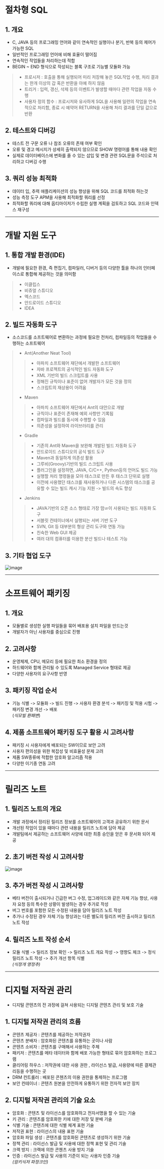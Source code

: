 # 절차형 SQL
## 1. 개요
- C, JAVA 등의 프로그래밍 언어와 같이 연속적인 실행이나 분기, 반복 등의 제어가 가능한 SQL
- 일반적인 프로그래밍 언어에 비해 효율이 떨어짐
- 연속적인 작업들을 처리하는데 적합
- BEGIN ~ END 형식으로 작성되는 블록 구조로 기능별 모듈화 가능

> - 프로시저 : 호출을 통해 실행되어 미리 저장해 놓은 SQL작업 수행, 처리 결과는 한개 이상의 갑 혹은 반환을 아예 하지 않음
> - 트리거 : 입력, 갱신, 삭제 등의 이벤트가 발생할 때마다 관련 작업을 자동 수행
> - 사용자 정의 함수 : 프로시저와 유사하게 SQL을 사용해 일련의 작업을 연속적으로 처리함, 종료 시 예약어 RETURN을 사용해 처리 결과를 단일 값으로 반환

## 2. 테스트와 디버깅
- 테스트 전 구문 오류 나 참조 오류의 존재 여부 확인
- 오류 및 경고 메시지가 상세히 출력되지 않으므로 SHOW 명령어를 통해 내용 확인
- 실제로 데이터베이스에 변화를 줄 수 있는 삽입 및 변경 관련 SQL문을 주석으로 처리하고 디버깅 수행

## 3. 쿼리 성능 최적화
- 데이터 입, 추력 애플리케이션의 성능 향상을 위해 SQL 코드를 최적화 하는것
- 성능 측정 도구 APM을 사용해 최적화할 쿼리를 선정
- 최적화할 쿼리에 대해 옵티마이저가 수립한 실행 계획을 검토하고 SQL 코드와 인덱스 재구성

---
# 개발 지원 도구
## 1. 통합 개발 환경(IDE)
- 개발에 필요한 환경, 즉 편집기, 컴파일러, 디버거 등의 다양한 툴을 하나의 인터페이스로 통합해 제공하는 것을 의미함
> - 이클립스
> - 비쥬얼 스튜디오
> - 엑스코드
> - 안드로이드 스튜디오
> - IDEA

## 2. 빌드 자동화 도구
- 소스코드를 소프트웨어로 변환하는 과정에 필요한 전처리, 컴파일등의 작업들을 수행하는 소프트웨어

> - Ant(Another Neat Tool)
>> - 아파치 소프트웨어 재단에서 개발한 소프트웨어
>> - 자바 프로젝트의 공식적인 빌드 자동화 도구
>> - XML 기반의 빌드 스크립트를 사용
>> - 정해진 규칙이나 표준이 없어 개발자가 모든 것을 정의
>> - 스크립트의 재상용이 어려움
> - Maven
>> - 아파치 소프트웨어 재단에서 Ant의 대안으로 개발
>> - 규칙이나 표준이 존재해 예외 사항만 기록됨
>> - 컴파일과 빌드를 동시에 수행할 수 있음
>> - 의존성을 설정하여 라이브러리를 관리
> - Gradle
>> - 기존의 Ant와 Maven을 보완해 개발된 빌드 자동화 도구
>> - 안드로이드 스튜디오의 공식 빌드 도구
>> - Maven과 동일하게 의존성 활용
>> - 그루비(Groovy)기반의 빌드 스크립트 사용
>> - 플러그인을 설정하면, JAVA, C/C++, Python등의 언어도 빌드 가능
>> - 실행할 처리 명령들을 모아 태스크로 만든 후 태스크 단위로 실행
>> - 이전에 사용했던 태스크를 재사용하거나 다른 시스템의 태스크를 공유할 수 있는 빌드 캐시 기능 지원 -> 빌드의 속도 향상
> - Jenkins
>> - JAVA기반의 오픈 소스 형태로 가장 맘ㄶ이 사용되는 빌드 자동화 도구
>> - 서블릿 컨테이너에서 실행되는 서버 기반 도구
>> - SVN, Git 등 대부분의 형상 관리 도구와 연동 가능
>> - 친숙한 Web GUI 제공
>> - 여러 대의 컴퓨터를 이용한 분산 빌드나 테스트 가능

## 3. 기타 협업 도구
![image](https://user-images.githubusercontent.com/65350890/106746064-58a6f980-6665-11eb-9ce9-50ef886a98e9.png)

---
# 소프트웨어 패키징
## 1. 개요
- 모듈별로 생성한 실행 파일들을 묶어 배포용 설치 파일을 만드는것
- 개발자가 아닌 사용자를 중심으로 진행

## 2. 고려사항
- 운영체제, CPU, 메모리 등에 필요한 최소 환경을 정의
- 하드웨어와 함께 관리될 수 있도록 Managed Service 형태로 제공
- 다양한 사용자의 요구사항 반영

## 3. 패키징 작업 순서
- 기능 식별 -> 모듈화 -> 빌드 진행 -> 사용자 환경 분석 -> 패키징 및 적용 시험 -> 패키징 변경 개선 -> 배포
<br>(_식모빌 환패변_)
## 4. 제품 소프트웨어 패키징 도구 활용 시 고려사항
- 패키징 시 사용자에게 배포되는 SW이므로 보안 고려
- 사용자 편의성을 위한 복잡성 및 비효율성 문제 고려
- 제품 SW종류에 적합한 암호화 알고리즘 적용
- 다양한 이기종 연동 고려

--- 
# 릴리즈 노트
## 1. 릴리즈 노트의 개요
- 개발 과정에서 정리된 릴리즈 정보를 소프트웨어의 고객과 공유하기 위한 문서
- 개선된 작업이 있을 때마다 관련 내용을 릴리즈 노트에 담아 제공
- 개발팀에서 제공하는 소프트웨어 사양에 대한 최종 승인을 얻은 후 문서화 되어 제공

## 2. 초기 버전 작성 시 고려사항
![image](https://user-images.githubusercontent.com/65350890/106747059-c0aa0f80-6666-11eb-9c5e-a1f3522e8d26.png)

## 3. 추가 버전 작성 시 고려사항
- 베타 버전이 출시되거나 긴급한 버그 수정, 업그레이드와 같은 자체 기능 향상, 사용자 요청 등의 특수한 상황이 발생하는 경우 추가로 작성
- 버그 번호를 포함한 모든 수정된 내용을 담아 릴리즈 노트 작성
- 추가나 수정된 경우 자체 기능 향상과는 다른 별도의 릴리즈 버전 출시하고 릴리즈노트 작성

## 4. 릴리즈 노트 작성 순서
- 모듈 식별 -> 릴리즈 정보 확인 -> 릴리즈 노트 개요 작성 -> 영향도 체크 -> 정식 릴리즈 노트 작성 -> 추가 개선 항목 식별
<br>_(식정개 영정추)_

---
# 디지털 저작권 관리
- 디지털 콘텐츠의 전 과정에 걸쳐 사용되는 디지털 콘텐츠 관리 및 보호 기술
## 1. 디지털 저작권 관리의 흐름
- 콘텐츠 제공자 : 콘텐츠를 제공하는 저작권자
- 콘텐츠 분배자 : 암호화된 콘텐츠를 유통하는 곳이나 사람
- 콘텐츠 소비자 : 콘텐츠를 구매해서 사용하는 주체
- 패키저 : 콘텐츠를 메타 데이터와 함께 배포 가능한 형태로 묶어 암호화하는 프로그램
- 클리어링 하우스 : 저작권에 대한 사용 권한 , 라이선스 발급, 사용량에 따른 결제관리등을 수행하는 곳
- DRM 컨트롤러 : 배포된 콘첸츠의 이용 권한을 통제하는 프로그램
- 보안 컨테이너 : 콘텐츠 원본을 안전하게 유통하기 위한 전자적 보안 장치

## 2. 디지털 저작권 관리의 기술 요소
- 암호화 : 콘텐츠 및 라이선스를 암호화하고 전자서명을 할 수 있는 기술
- 키 관리 : 콘텐츠를 암호화한 키에 대한 저장 및 분배 기술
- 식별 기술 : 콘텐츠에 대한 식별 체계 표현 기술
- 저작권 표현 : 라이선스의 내용 표현 기술
- 암호화 파일 생성 : 콘텐츠를 암호화된 콘텐츠로 생성하기 위한 기술
- 정책 관리 : 라이선스 발급 및 사용에 대한 정책 표현 및 관리 기술
- 크랙 방지 : 크랙에 의한 콘첸츠 사용 방지 기술
- 인증 : 라이선스 발급 및 사용의 기준이 되는 사용자 인증 기술
<br>_(암키식저 파정크인)_